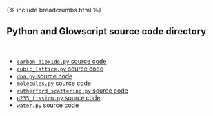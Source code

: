 {% include breadcrumbs.html %}

## Python and Glowscript source code directory
<div class="header_line"><br/></div>

- [`carbon_dioxide.py` source code](carbon_dioxide.py)
- [`cubic_lattice.py` source code](cubic_lattice.py)
- [`dna.py` source code](dna.py)
- [`molecules.py` source code](molecules.py)
- [`rutherford_scattering.py` source code](rutherford_scattering.py)
- [`u235_fission.py` source code](u235_fission.py)
- [`water.py` source code](water.py)


